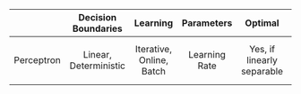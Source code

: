 |             | Decision Boundaries | Learning | Parameters | Optimal | Variants | Efficient |
| ----------- | :-------------------: | :-------:  | :----------: | :-------: | :-------: | :------: |
| Perceptron  | Linear, Deterministic | Iterative, Online, Batch | Learning Rate | Yes, if linearly separable | Voted, Average | Relatively in -> Learning, Prediction |
